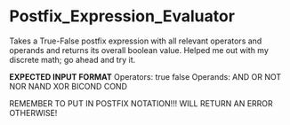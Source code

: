 # Postfix_Expression_Evaluator
Takes a True-False postfix expression with all relevant operators and operands and returns its overall boolean value. Helped me out with my discrete math; go ahead and try it.

**EXPECTED INPUT FORMAT**
Operators: true false
Operands: AND OR NOT NOR NAND XOR BICOND COND

REMEMBER TO PUT IN POSTFIX NOTATION!!! WILL RETURN AN ERROR OTHERWISE!

